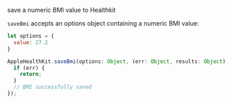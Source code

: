 save a numeric BMI value to Healthkit

`saveBmi` accepts an options object containing a numeric BMI value:
```javascript
let options = {
  value: 27.2
}
```
```javascript
AppleHealthKit.saveBmi(options: Object, (err: Object, results: Object) => {
  if (err) {
    return;
  }
  // BMI successfully saved
});
```